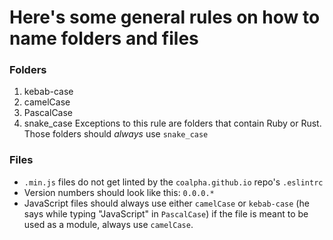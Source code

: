 # Here's some general rules on how to name folders and files

### Folders
1. kebab-case
2. camelCase
3. PascalCase
4. snake_case
Exceptions to this rule are folders that contain Ruby or Rust. Those folders should *always* use `snake_case`

### Files
* `.min.js` files do not get linted by the `coalpha.github.io` repo's `.eslintrc`
* Version numbers should look like this: `0.0.0.*`
* JavaScript files should always use either `camelCase` or `kebab-case` (he says while typing "JavaScript" in `PascalCase`) if the file is meant to be used as a module, always use `camelCase`.

